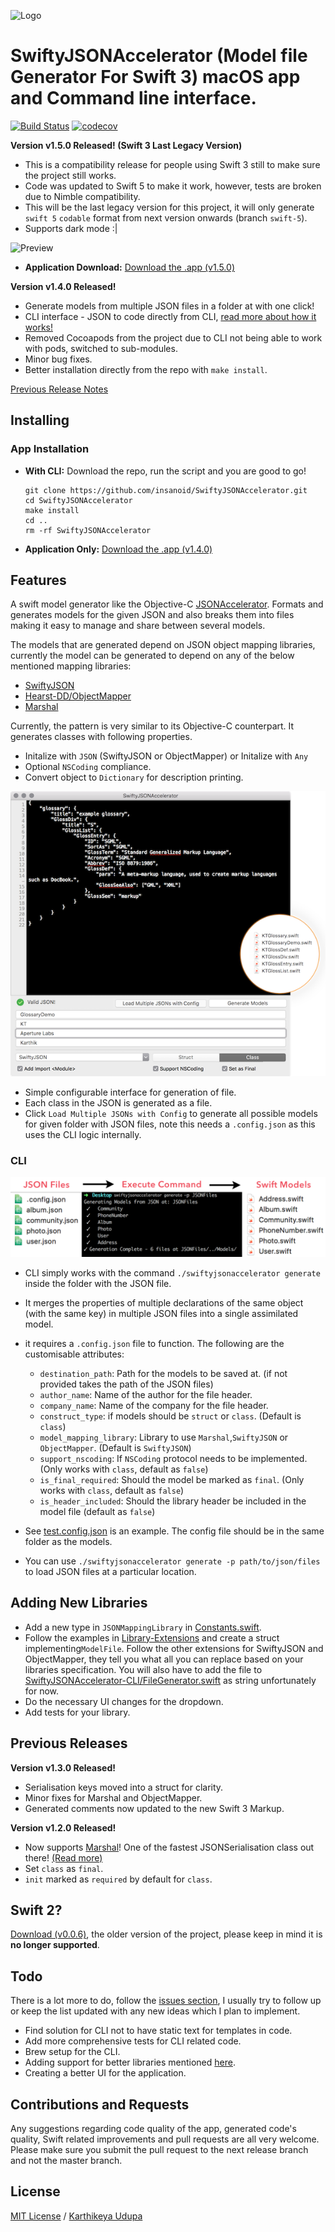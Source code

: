 ![Logo](https://raw.githubusercontent.com/insanoid/SwiftyJSONAccelerator/master/SwiftyJSONAccelerator/Support/Assets.xcassets/AppIcon.appiconset/Icon_32x32%402x.png)

# SwiftyJSONAccelerator (Model file Generator For Swift 3) macOS app and Command line interface.

[![Build
Status](https://travis-ci.org/insanoid/SwiftyJSONAccelerator.svg?branch=master)](https://travis-ci.org/insanoid/SwiftyJSONAccelerator) [![codecov](https://codecov.io/gh/insanoid/SwiftyJSONAccelerator/branch/master/graph/badge.svg)](https://codecov.io/gh/insanoid/SwiftyJSONAccelerator)

**Version v1.5.0 Released! (Swift 3 Last Legacy Version)**

- This is a compatibility release for people using Swift 3 still to make sure the project still works.
- Code was updated to Swift 5 to make it work, however, tests are broken due to Nimble compatibility.
- This will be the last legacy version for this project, it will only generate `swift 5` `codable` format from next version onwards (branch `swift-5`).
- Supports dark mode :|

![Preview](https://github.com/insanoid/SwiftyJSONAccelerator/raw/master/preview-dark-mode.png)

- **Application Download:** [Download the .app (v1.5.0)](https://github.com/insanoid/SwiftyJSONAccelerator/releases/download/v1.5.0/SwiftyJSONAccelerator.zip)

**Version v1.4.0 Released!**

- Generate models from multiple JSON files in a folder at with one click!
- CLI interface - JSON to code directly from CLI, [read more about how it works!](#CLI)
- Removed Cocoapods from the project due to CLI not being able to work with pods, switched to sub-modules.
- Minor bug fixes.
- Better installation directly from the repo with `make install`.

[Previous Release Notes](#previous-releases)

## Installing

### App Installation

- **With CLI:** Download the repo, run the script and you are good to go!

  ```
  git clone https://github.com/insanoid/SwiftyJSONAccelerator.git
  cd SwiftyJSONAccelerator
  make install
  cd ..
  rm -rf SwiftyJSONAccelerator
  ```

- **Application Only:** [Download the .app (v1.4.0)](https://github.com/insanoid/SwiftyJSONAccelerator/releases/download/v1.4.0/SwiftyJSONAccelerator.zip)

## Features

A swift model generator like the Objective-C [JSONAccelerator](http://nerdery.com/json-accelerator). Formats and generates models for the given JSON and also breaks them into files making it easy to manage and share between several models.

The models that are generated depend on JSON object mapping libraries, currently the model can be generated to depend on any of the below mentioned mapping libraries:

- [SwiftyJSON](https://github.com/SwiftyJSON/SwiftyJSON)
- [Hearst-DD/ObjectMapper](https://github.com/Hearst-DD/ObjectMapper)
- [Marshal](https://github.com/utahiosmac/Marshal)

Currently, the pattern is very similar to its Objective-C counterpart. It generates classes with following properties.

- Initalize with `JSON` (SwiftyJSON or ObjectMapper) or Initalize with `Any`
- Optional `NSCoding` compliance.
- Convert object to `Dictionary` for description printing.

![Preview](https://github.com/insanoid/SwiftyJSONAccelerator/raw/master/preview.png)

- Simple configurable interface for generation of file.
- Each class in the JSON is generated as a file.
- Click `Load Multiple JSONs with Config` to generate all possible models for given folder with JSON files, note this needs a `.config.json` as this uses the CLI logic internally.

### CLI

![Preview](https://github.com/insanoid/SwiftyJSONAccelerator/raw/master/preview-cli.png)

- CLI simply works with the command `./swiftyjsonaccelerator generate` inside the folder with the JSON file.
- It merges the properties of multiple declarations of the same object (with the same key) in multiple JSON files into a single assimilated model.
- it requires a `.config.json` file to function. The following are the customisable attributes:

  - `destination_path`: Path for the models to be saved at. (if not provided takes the path of the JSON files)
  - `author_name`: Name of the author for the file header.
  - `company_name`: Name of the company for the file header.
  - `construct_type`: if models should be `struct` or `class`. (Default is `class`)
  - `model_mapping_library`: Library to use `Marshal`,`SwiftyJSON` or `ObjectMapper`. (Default is `SwiftyJSON`)
  - `support_nscoding`: If `NSCoding` protocol needs to be implemented. (Only works with `class`, default as `false`)
  - `is_final_required`: Should the model be marked as `final`. (Only works with `class`, default as `false`)
  - `is_header_included`: Should the library header be included in the model file (default as `false`)

- See [test.config.json](https://github.com/insanoid/SwiftyJSONAccelerator/blob/master/SwiftyJSONAcceleratorTests/Support%20Files/MultipleModelTests/test_config.json) is an example. The config file should be in the same folder as the models.

- You can use `./swiftyjsonaccelerator generate -p path/to/json/files` to load JSON files at a particular location.

## Adding New Libraries

- Add a new type in `JSONMappingLibrary` in [Constants.swift](https://github.com/insanoid/SwiftyJSONAccelerator/blob/master/Core/Constants.swift).
- Follow the examples in [Library-Extensions](https://github.com/insanoid/SwiftyJSONAccelerator/blob/master/Core/Library-Extensions) and create a struct implementing`ModelFile`. Follow the other extensions for SwiftyJSON and ObjectMapper, they tell you what all you can replace based on your libraries specification. You will also have to add the file to [SwiftyJSONAccelerator-CLI/FileGenerator.swift](https://github.com/insanoid/SwiftyJSONAccelerator/blob/master/SwiftyJSONAccelerator-CLI/FileGenerator.swift) as string unfortunately for now.
- Do the necessary UI changes for the dropdown.
- Add tests for your library.

## Previous Releases

**Version v1.3.0 Released!**

- Serialisation keys moved into a struct for clarity.
- Minor fixes for Marshal and ObjectMapper.
- Generated comments now updated to the new Swift 3 Markup.

**Version v1.2.0 Released!**

- Now supports [Marshal](https://github.com/utahiosmac/Marshal)! One of the fastest JSONSerialisation class out there! [(Read more)](https://github.com/bwhiteley/JSONShootout)
- Set `class` as `final`.
- `init` marked as `required` by default for `class`.

## Swift 2?

[Download (v0.0.6)](https://github.com/insanoid/SwiftyJSONAccelerator/releases/download/v0.0.6/SwiftyJSONAccelerator.zip), the older version of the project, please keep in mind it is **no longer supported**.

## Todo

There is a lot more to do, follow the [issues section](https://github.com/insanoid/SwiftyJSONAccelerator/issues), I usually try to follow up or keep the list updated with any new ideas which I plan to implement.

- Find solution for CLI not to have static text for templates in code.
- Add more comprehensive tests for CLI related code.
- Brew setup for the CLI.
- Adding support for better libraries mentioned [here](https://github.com/bwhiteley/JSONShootout).
- Creating a better UI for the application.

## Contributions and Requests

Any suggestions regarding code quality of the app, generated code's quality, Swift related improvements and pull requests are all very welcome. Please make sure you submit the pull request to the next release branch and not the master branch.

## License

[MIT License](LICENSE) / [Karthikeya Udupa](https://karthikeya.co.uk)
